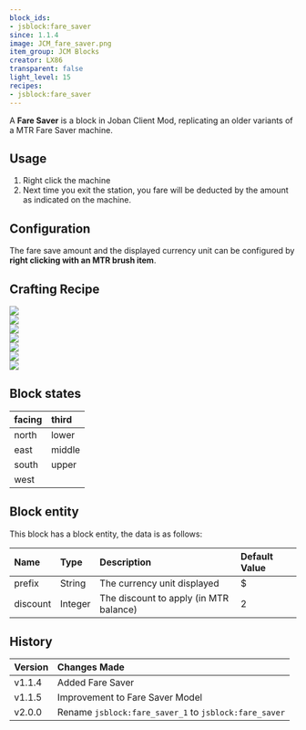 ```yaml
---
block_ids:
- jsblock:fare_saver
since: 1.1.4
image: JCM_fare_saver.png
item_group: JCM Blocks
creator: LX86
transparent: false
light_level: 15
recipes:
- jsblock:fare_saver
---
```


A **Fare Saver** is a block in Joban Client Mod, replicating an older variants of a MTR Fare Saver machine.

## Usage
1. Right click the machine
2. Next time you exit the station, you fare will be deducted by the amount as indicated on the machine.

## Configuration
The fare save amount and the displayed currency unit can be configured by **right clicking with an MTR brush item**.

## Crafting Recipe
<div class="crafting">
    <div class="crafting-table">
        <!-- row 1 -->
        <div><img src="../crafting/Minecraft_Redstone.png"></div>
        <div><img src="../crafting/Minecraft_Iron_ingot.png"></div>
        <div></div>
        <!-- row 2 -->
        <div><img src="../crafting/Minecraft_Redstone_lamp.png"></div>
        <div><img src="../crafting/Minecraft_Iron_ingot.png"></div>
        <div></div>
        <!-- row 3 -->
        <div><img src="../crafting/Minecraft_Emerald.png"></div>
        <div><img src="../crafting/Minecraft_Iron_ingot.png"></div>
        <div></div>
    </div>
    <div class="crafting-arrow"></div>
    <div class="crafting-result">
        <img src="../crafting/JCM_Item_Fare_saver.png">
    </div>
</div>

## Block states
| facing | third  |
|:-------|:-------|
| north  | lower  |
| east   | middle |
| south  | upper  |
| west   |        |

## Block entity
This block has a block entity, the data is as follows:

| Name     | Type    | Description                            | Default Value |
|:---------|:--------|:---------------------------------------|:--------------|
| prefix   | String  | The currency unit displayed            | $             |
| discount | Integer | The discount to apply (in MTR balance) | 2             |

## History
| Version | Changes Made                                          |
|:--------|:------------------------------------------------------|
| v1.1.4  | Added Fare Saver                                      |
| v1.1.5  | Improvement to Fare Saver Model                       |
| v2.0.0  | Rename `jsblock:fare_saver_1` to `jsblock:fare_saver` |